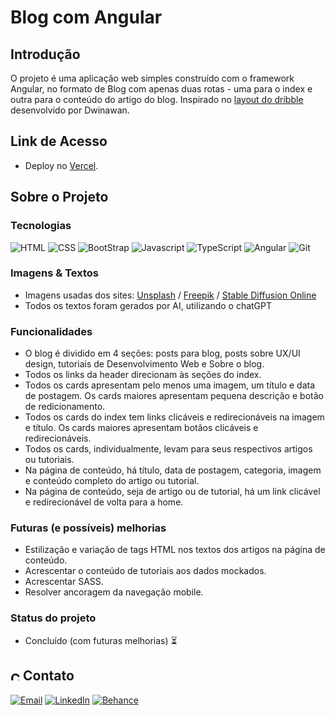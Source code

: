 # Blog com Angular

## Introdução

O projeto é uma aplicação web simples construído com o framework Angular, no formato de Blog com apenas duas rotas - uma para o index e outra para o conteúdo do artigo do blog. Inspirado no [layout do dribble](https://dribbble.com/shots/18089191-Blog-Layout) desenvolvido por Dwinawan.

## Link de Acesso

- Deploy no [Vercel](https://techwonders.vercel.app/).

## Sobre o Projeto

### Tecnologias

![HTML](https://img.shields.io/badge/HTML5-E34F26?style=for-the-badge&logo=html5&logoColor=white)
![CSS](https://img.shields.io/badge/CSS3-1572B6?style=for-the-badge&logo=css3&logoColor=white)
![BootStrap](https://img.shields.io/badge/Bootstrap-563D7C?style=for-the-badge&logo=bootstrap&logoColor=white)
![Javascript](https://img.shields.io/badge/JavaScript-323330?style=for-the-badge&logo=javascript&logoColor=F7DF1E)
![TypeScript](https://img.shields.io/badge/TypeScript-007ACC?style=for-the-badge&logo=typescript&logoColor=white)
![Angular](https://img.shields.io/badge/Angular-DD0031?style=for-the-badge&logo=angular&logoColor=white)
![Git](https://img.shields.io/badge/GIT-E44C30?style=for-the-badge&logo=git&logoColor=white)

### Imagens & Textos

- Imagens usadas dos sites: [Unsplash](https://unsplash.com/pt-br) / [Freepik](https://www.freepik.com/) / [Stable Diffusion Online](https://stablediffusionweb.com/)
- Todos os textos foram gerados por AI, utilizando o chatGPT

### Funcionalidades

- O blog é dividido em 4 seções: posts para blog, posts sobre UX/UI design, tutoriais de Desenvolvimento Web e Sobre o blog.
- Todos os links da header direcionam às seções do index.
- Todos os cards apresentam pelo menos uma imagem, um título e data de postagem. Os cards maiores apresentam pequena descrição e botão de redicionamento.
- Todos os cards do index tem links clicáveis e redirecionáveis na imagem e título. Os cards maiores apresentam botãos clicáveis e redirecionáveis.
- Todos os cards, individualmente, levam para seus respectivos artigos ou tutoriais.
- Na página de conteúdo, há título, data de postagem, categoria, imagem e conteúdo completo do artigo ou tutorial.
- Na página de conteúdo, seja de artigo ou de tutorial, há um link clicável e redirecionável de volta para a home.

### Futuras (e possíveis) melhorias

- Estilização e variação de tags HTML nos textos dos artigos na página de conteúdo.
- Acrescentar o conteúdo de tutoriais aos dados mockados.
- Acrescentar SASS.
- Resolver ancoragem da navegação mobile.

### Status do projeto

- Concluído (com futuras melhorias) ⏳

## <img alt="Coração Roxo" height="15" src="https://github.com/suuzanemoura/suuzanemoura/assets/104701271/ce158244-38f2-4162-b0a4-24b1cfa66ef8"> Contato

[![Email](https://img.shields.io/badge/-Gmail-EBE2F1?style=for-the-badge&logo=gmail&logoColor=460C68)](mailto:suuzanemoura@gmail.com)
[![LinkedIn](https://img.shields.io/badge/LinkedIn-EBE2F1?style=for-the-badge&logo=linkedin&logoColor=460C68)](https://www.linkedin.com/in/suuzanemoura)
[![Behance](https://img.shields.io/badge/-Behance-EBE2F1?style=for-the-badge&logo=behance&logoColor=460C68)](https://www.behance.net/suzanemoura)
